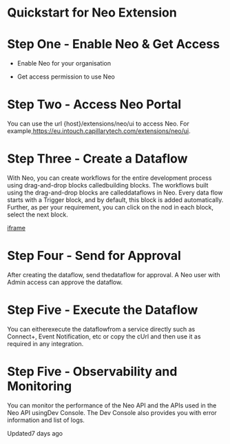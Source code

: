 # Quickstart for Neo Extension

# Step One - Enable Neo & Get Access

- Enable Neo for your organisation

- Get access permission to use Neo

# Step Two - Access Neo Portal

You can use the url {host}/extensions/neo/ui to access Neo. For example,https://eu.intouch.capillarytech.com/extensions/neo/ui.

# Step Three - Create a Dataflow

With Neo, you can create workflows for the entire development process using drag-and-drop blocks calledbuilding blocks. The workflows built using the drag-and-drop blocks are calleddataflows in Neo. Every data flow starts with a Trigger block, and by default, this block is added automatically. Further, as per your requirement, you can click on the nod in each block, select the next block.

[iframe](https://player.vimeo.com/video/1071296714?h=6bfcb643fa&amp;badge=0&amp;autopause=0&amp;player_id=0&amp;app_id=58479)

# Step Four - Send for Approval

After creating the dataflow, send thedataflow for approval. A Neo user with Admin access can approve the dataflow.

# Step Five - Execute the Dataflow

You can eitherexecute the dataflowfrom a service directly such as Connect+, Event Notification, etc or copy the cUrl and then use it as required in any integration.

# Step Five - Observability and Monitoring

You can monitor the performance of the Neo API and the APIs used in the Neo API usingDev Console. The Dev Console also provides you with error information and list of logs.

Updated7 days ago